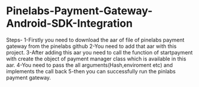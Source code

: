 # Pinelabs-Payment-Gateway-Android-SDK-Integration
Steps-
1-Firstly you need to download the aar of file of pinelabs payment gateway from the pinelabs github
2-You need to add that aar with this project. 
3-After adding this aar you need to call the function of startpayment with create the object of payment manager class which is available in this aar. 
4-You need to pass the all arguments(Hash,enviroment etc) and implements the call back 
5-then you can successfully run the pinlabs payment gateway. 
